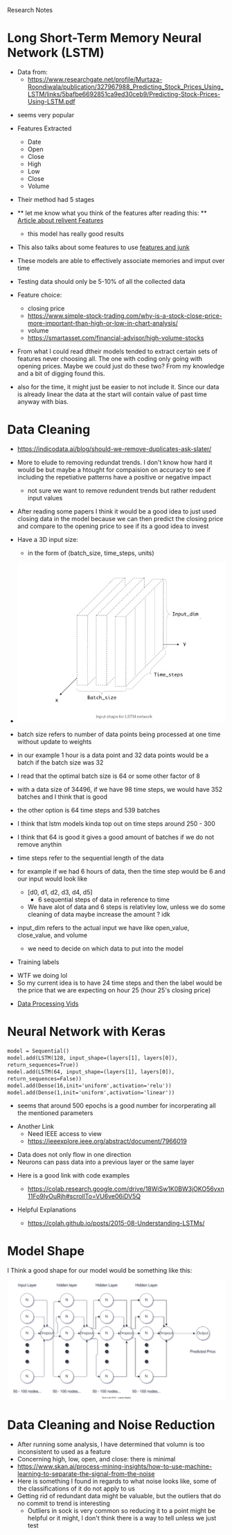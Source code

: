 Research Notes

Long Short-Term Memory Neural Network (LSTM) 
============================================ 
- Data from:
    - https://www.researchgate.net/profile/Murtaza-Roondiwala/publication/327967988_Predicting_Stock_Prices_Using_LSTM/links/5bafbe6692851ca9ed30ceb9/Predicting-Stock-Prices-Using-LSTM.pdf
    
* seems very popular
* Features Extracted
    * Date
    * Open
    * Close
    * High
    * Low
    * Close
    * Volume
* Their method had 5 stages 
* ** let me know what you think of the features after reading this: ** [Article about relivent Features](https://www.sciencedirect.com/science/article/pii/S1877050920307924)
    * this model has really good results
* This also talks about some features to use [features and junk](https://neptune.ai/blog/predicting-stock-prices-using-machine-learning)

* These models are able to effectively associate memories and imput over time
* Testing data should only be 5-10% of all the collected data

* Feature choice: 
    * closing price 
    * https://www.simple-stock-trading.com/why-is-a-stock-close-price-more-important-than-high-or-low-in-chart-analysis/
    * volume 
    * https://smartasset.com/financial-advisor/high-volume-stocks
* From what I could read dtheir models tended to extract certain sets of features never choosing all. The one with coding only going with opening prices. Maybe we could just do these two? From my knowledge and a bit of digging found this.
* also for the time, it might just be easier to not include it. Since our data is already linear the data at the start will contain value of past time anyway with bias. 


Data Cleaning 
=============
* https://indicodata.ai/blog/should-we-remove-duplicates-ask-slater/

* More to elude to removing redundat trends. I don't know how hard it would be but maybe a htought for compaision on accuracy to see if including the repetiative patterns have a positive or negative impact 
    - not sure we want to remove redundent trends but rather redudent input values 

* After reading some papers I think it would be a good idea to just used closing data in the model because we can then predict the closing price and compare to the opening price to see 
    if its a good idea to invest

* Have a 3D input size: 
    * in the form of (batch_size, time_steps, units)
* ![pic for image](input.jpg)

* batch size refers to number of data points being processed at one time without update to weights
* in our example 1 hour is a data point and 32 data points would be a batch if the batch size was 32
* I read that the optimal batch size is 64 or some other factor of 8 
* with a data size of 34496, if we have 98 time steps, we would have 352 batches and I think that is good
* the other option is 64 time steps and 539 batches
* I think that lstm models kinda top out on time steps around 250 - 300
* I think that 64 is good it gives a good amount of batches if we do not remove anythin

* time steps refer to the sequential length of the data
* for example if we had 6 hours of data, then the time step would be 6 and our input would look like
    * [d0, d1, d2, d3, d4, d5] 
        - 6 sequential steps of data in reference to time
    * We have alot of data and 6 steps is relativley low, unless we do some cleaning of data maybe increase the amount ? idk

* input_dim refers to the actual input we have like open_value, close_value, and volume
    * we need to decide on which data to put into the model


* Training labels
- WTF we doing lol 
- So my current idea is to have 24 time steps and then the label would be the price that we are expecting on hour 25 (hour 25's closing price)

* [Data Processing Vids](https://www.youtube.com/playlist?list=PLzH6n4zXuckpfMu_4Ff8E7Z1behQks5ba)





Neural Network with Keras
=========================
    
``` python:
model = Sequential()
model.add(LSTM(128, input_shape=(layers[1], layers[0]), return_sequences=True))
model.add(LSTM(64, input_shape=(layers[1], layers[0]), return_sequences=False))
model.add(Dense(16,init='uniform',activation='relu'))
model.add(Dense(1,init='uniform',activation='linear'))
```

* seems that around 500 epochs is a good number for incorperating all the mentioned parameters

- Another Link
    - Need IEEE access to view
    - https://ieeexplore.ieee.org/abstract/document/7966019

* Data does not only flow in one direction
* Neurons can pass data into a previous layer or the same layer

- Here is a good link with code examples
    - https://colab.research.google.com/drive/18WiSw1K0BW3jOKO56vxn11Fo9IyOuRjh#scrollTo=VU6ve06iDV5Q

- Helpful Explanations
    - https://colah.github.io/posts/2015-08-Understanding-LSTMs/


Model Shape
===========

I Think a good shape for our model would be something like this:

![model pic](LSTM_Model.drawio.svg)
    
Data Cleaning and Noise Reduction
=================================
- After running some analysis, I have determined that volumn is too inconsistent to used as a feature
- Concerning high, low, open, and close: there is minimal 
- https://www.skan.ai/process-mining-insights/how-to-use-machine-learning-to-separate-the-signal-from-the-noise
- Here is something I found in regards to what noise looks like, some of the classifications of it do not apply to us 
- Getting rid of redundant data might be valuable, but the outliers that do no commit to trend is interesting 
    - Outliers in sock is very common so reducing it to a point might be helpful or it might, I don't think there is a way to tell unless we just test

